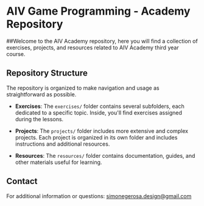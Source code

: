 
# AIV Game Programming - Academy Repository

##Welcome to the AIV Academy repository, here you will find a collection of exercises, projects, and resources related to AIV Academy third year course.

## Repository Structure

The repository is organized to make navigation and usage as straightforward as possible.

- **Exercises**: The `exercises/` folder contains several subfolders, each dedicated to a specific topic. Inside, you'll find exercises assigned during the lessons.

- **Projects**: The `projects/` folder includes more extensive and complex projects. Each project is organized in its own folder and includes instructions and additional resources.

- **Resources**: The `resources/` folder contains documentation, guides, and other materials useful for learning.

## Contact

For additional information or questions: simonegerosa.design@gmail.com


